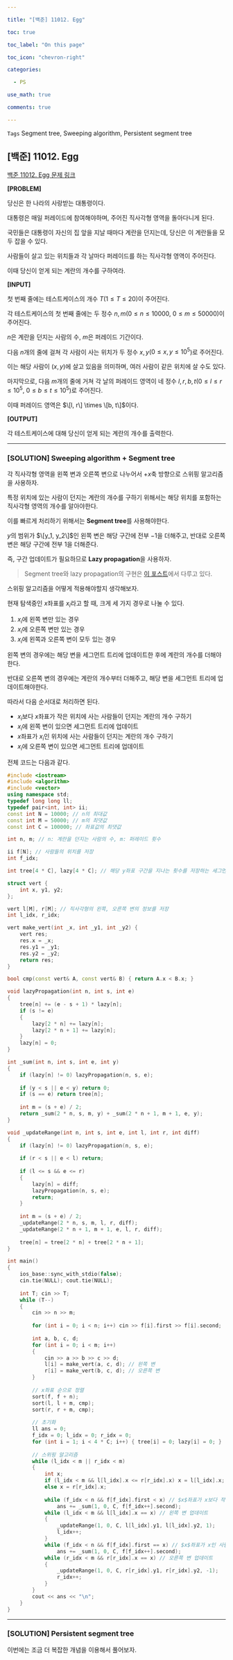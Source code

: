 ```yaml
---

title: "[백준] 11012. Egg"

toc: true

toc_label: "On this page"

toc_icon: "chevron-right"

categories:

  - PS

use_math: true

comments: true

---
```


`Tags` Segment tree, Sweeping algorithm, Persistent segment tree

## [백준] 11012. Egg

[백준 11012. Egg 문제 링크](https://www.acmicpc.net/problem/11012)

**[PROBLEM]**

당신은 한 나라의 사랑받는 대통령이다.

대통령은 매일 퍼레이드에 참여해야하며, 주어진 직사각형 영역을 돌아다니게 된다.

국민들은 대통령이 자신의 집 앞을 지날 때마다 계란을 던지는데, 당신은 이 계란들을 모두 잡을 수 있다.

사람들이 살고 있는 위치들과 각 날마다 퍼레이드를 하는 직사각형 영역이 주어진다.

이때 당신이 얻게 되는 계란의 개수를 구하여라.

**[INPUT]**

첫 번째 줄에는 테스트케이스의 개수 $T$($1 \leq T \leq 20$)이 주어진다.

각 테스트케이스의 첫 번째 줄에는 두 정수 $n, m$($0 \leq n \leq 10000$, $0 \leq m \leq 50000$)이 주어진다.

$n$은 계란을 던지는 사람의 수, $m$은 퍼레이드 기간이다.

다음 $n$개의 줄에 걸쳐 각 사람이 사는 위치가 두 정수 $x, y$($0 \leq x, y \leq 10^5$)로 주어진다.

이는 해당 사람이 $(x, y)$에 살고 있음을 의미하며, 여러 사람이 같은 위치에 살 수도 있다.

마지막으로, 다음 $m$개의 줄에 거쳐 각 날의 퍼레이드 영역이 네 정수 $l, r, b, t$($0 \leq l \leq r \leq 10^5$, $0 \leq b \leq t \leq 10^5$)로 주어진다.

이때 퍼레이드 영역은 $\[l, r\] \times \[b, t\]$이다.

**[OUTPUT]**

각 테스트케이스에 대해 당신이 얻게 되는 계란의 개수를 출력한다.

---

### [SOLUTION] Sweeping algorithm + Segment tree

각 직사각형 영역을 왼쪽 변과 오른쪽 변으로 나누어서 $+x$축 방향으로 스위핑 알고리즘을 사용하자.

특정 위치에 있는 사람이 던지는 계란의 개수를 구하기 위해서는 해당 위치를 포함하는 직사각형 영역의 개수를 알아야한다.

이를 빠르게 처리하기 위해서는 **Segment tree**를 사용해야한다.

$y$의 범위가 $\[y_1, y_2\]$인 왼쪽 변은 해당 구간에 전부 $-1$을 더해주고, 반대로 오른쪽 변은 해당 구간에 전부 $1$을 더해준다.

즉, 구간 업데이트가 필요하므로 **Lazy propagation**을 사용하자.

> Segment tree와 lazy propagation의 구현은 [이 포스트](https://damo1924.github.io/algorithm/SegmentTree/)에서 다루고 있다.

스위핑 알고리즘을 어떻게 적용해야할지 생각해보자.

현재 탐색중인 $x$좌표를 $x_i$라고 할 때, 크게 세 가지 경우로 나눌 수 있다.

1. $x_i$에 왼쪽 변만 있는 경우
2. $x_i$에 오른쪽 변만 있는 경우
3. $x_i$에 왼쪽과 오른쪽 변이 모두 있는 경우

왼쪽 변의 경우에는 해당 변을 세그먼트 트리에 업데이트한 후에 계란의 개수를 더해야한다.

반대로 오른쪽 변의 경우에는 계란의 개수부터 더해주고, 해당 변을 세그먼트 트리에 업데이트해야한다.

따라서 다음 순서대로 처리하면 된다.

- $x_i$보다 $x$좌표가 작은 위치에 사는 사람들이 던지는 계란의 개수 구하기
- $x_i$에 왼쪽 변이 있으면 세그먼트 트리에 업데이트
- $x$좌표가 $x_i$인 위치에 사는 사람들이 던지는 계란의 개수 구하기
- $x_i$에 오른쪽 변이 있으면 세그먼트 트리에 업데이트

전체 코드는 다음과 같다.

```cpp
#include <iostream>
#include <algorithm>
#include <vector>
using namespace std;
typedef long long ll;
typedef pair<int, int> ii;
const int N = 10000; // n의 최대값
const int M = 50000; // m의 최댓값
const int C = 100000; // 좌표값의 최댓값

int n, m; // n: 계란을 던지는 사람의 수, m: 퍼레이드 횟수

ii f[N]; // 사람들의 위치를 저장
int f_idx;

int tree[4 * C], lazy[4 * C]; // 해당 y좌표 구간을 지나는 횟수를 저장하는 세그먼트 트리

struct vert {
    int x, y1, y2;
};

vert l[M], r[M]; // 직사각형의 왼쪽, 오른쪽 변의 정보를 저장
int l_idx, r_idx;

vert make_vert(int _x, int _y1, int _y2) {
    vert res;
    res.x = _x;
    res.y1 = _y1;
    res.y2 = _y2;
    return res;
}

bool cmp(const vert& A, const vert& B) { return A.x < B.x; }

void lazyPropagation(int n, int s, int e)
{
    tree[n] += (e - s + 1) * lazy[n];
    if (s != e)
    {
        lazy[2 * n] += lazy[n];
        lazy[2 * n + 1] += lazy[n];
    }
    lazy[n] = 0;
}

int _sum(int n, int s, int e, int y)
{
    if (lazy[n] != 0) lazyPropagation(n, s, e);
    
    if (y < s || e < y) return 0;
    if (s == e) return tree[n];
    
    int m = (s + e) / 2;
    return _sum(2 * n, s, m, y) + _sum(2 * n + 1, m + 1, e, y);
}

void _updateRange(int n, int s, int e, int l, int r, int diff)
{
    if (lazy[n] != 0) lazyPropagation(n, s, e);
    
    if (r < s || e < l) return;
    
    if (l <= s && e <= r)
    {
        lazy[n] = diff;
        lazyPropagation(n, s, e);
        return;
    }
    
    int m = (s + e) / 2;
    _updateRange(2 * n, s, m, l, r, diff);
    _updateRange(2 * n + 1, m + 1, e, l, r, diff);
    
    tree[n] = tree[2 * n] + tree[2 * n + 1];
}

int main()
{
    ios_base::sync_with_stdio(false);
    cin.tie(NULL); cout.tie(NULL);
    
    int T; cin >> T;
    while (T--)
    {
        cin >> n >> m;
        
        for (int i = 0; i < n; i++) cin >> f[i].first >> f[i].second;
        
        int a, b, c, d;
        for (int i = 0; i < m; i++)
        {
            cin >> a >> b >> c >> d;
            l[i] = make_vert(a, c, d); // 왼쪽 변
            r[i] = make_vert(b, c, d); // 오른쪽 변
        }
        
        // x좌표 순으로 정렬
        sort(f, f + n);
        sort(l, l + m, cmp);
        sort(r, r + m, cmp);
        
        // 초기화
        ll ans = 0;
        f_idx = 0; l_idx = 0; r_idx = 0;
        for (int i = 1; i < 4 * C; i++) { tree[i] = 0; lazy[i] = 0; }
        
        // 스위핑 알고리즘
        while (l_idx < m || r_idx < m)
        {
            int x;
            if (l_idx < m && l[l_idx].x <= r[r_idx].x) x = l[l_idx].x;
            else x = r[r_idx].x;
            
            while (f_idx < n && f[f_idx].first < x) // $x$좌표가 x보다 작은 사람들이 던지는 계란 개수 구하기
                ans += _sum(1, 0, C, f[f_idx++].second);
            while (l_idx < m && l[l_idx].x == x) // 왼쪽 변 업데이트
            {
                _updateRange(1, 0, C, l[l_idx].y1, l[l_idx].y2, 1);
                l_idx++;
            }
            while (f_idx < n && f[f_idx].first == x) // $x$좌표가 x인 사람들이 던지는 계란 개수 구하기
                ans += _sum(1, 0, C, f[f_idx++].second);
            while (r_idx < m && r[r_idx].x == x) // 오른쪽 변 업데이트
            {
                _updateRange(1, 0, C, r[r_idx].y1, r[r_idx].y2, -1);
                r_idx++;
            }
        }
        cout << ans << "\n";
    }
}
```

---

### [SOLUTION] Persistent segment tree

이번에는 조금 더 복잡한 개념을 이용해서 풀어보자.





